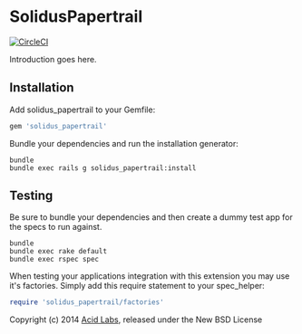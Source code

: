SolidusPapertrail
=================

[![CircleCI](https://circleci.com/gh/solidusio-contrib/solidus_papertrail.svg?style=svg)](https://circleci.com/gh/solidusio-contrib/solidus_papertrail)

Introduction goes here.

Installation
------------

Add solidus_papertrail to your Gemfile:

```ruby
gem 'solidus_papertrail'
```

Bundle your dependencies and run the installation generator:

```shell
bundle
bundle exec rails g solidus_papertrail:install
```

Testing
-------

Be sure to bundle your dependencies and then create a dummy test app for the specs to run against.

```shell
bundle
bundle exec rake default
bundle exec rspec spec
```

When testing your applications integration with this extension you may use it's factories.
Simply add this require statement to your spec_helper:

```ruby
require 'solidus_papertrail/factories'
```


Copyright (c) 2014 [Acid Labs][acidlabs], released under the New BSD License

[acidlabs]: https://github.com/acidlabs
